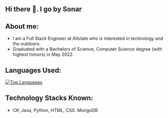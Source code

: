 ## Hi there 👋. I go by Sonar

## About me: 
- I am a Full Stack Engineer at Allstate who is interested in technology and the outdoors. 
- Graduated with a Bachelors of Science, Computer Science degree (with highest honors) in May 2022.

## Languages Used: 
[![Top Languages](https://github-readme-stats.vercel.app/api/top-langs/?username=sonearsonar)](https://github.com/sonearsonar/github-readme-stats)

## Technology Stacks Known: 
- C#, Java, Python, HTML, CSS. MongoDB
